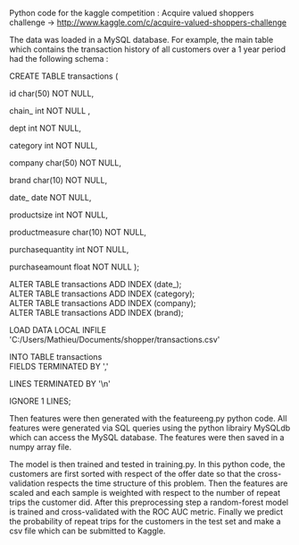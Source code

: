 Python code for the kaggle competition : Acquire valued shoppers challenge -> http://www.kaggle.com/c/acquire-valued-shoppers-challenge

The data was loaded in a MySQL database.  For example, the main table which contains the transaction history of all customers over a 1 year period had the following schema :

CREATE TABLE transactions
(

id char(50)  NOT NULL,
  
chain_ int  NOT NULL ,
 
dept int NOT NULL,
   
category int NOT NULL,
  
company char(50) NOT NULL,
   
brand char(10) NOT NULL,
   
date_ date NOT NULL,
   
productsize int NOT NULL,  
 
productmeasure char(10) NOT NULL,  
 
purchasequantity int NOT NULL,
   
purchaseamount float NOT NULL
);

  

ALTER TABLE transactions ADD INDEX (date_);  
ALTER TABLE transactions ADD INDEX (category);  
ALTER TABLE transactions ADD INDEX (company);  
ALTER TABLE transactions ADD INDEX (brand);  

LOAD DATA LOCAL INFILE 'C:/Users/Mathieu/Documents/shopper/transactions.csv'   

INTO TABLE transactions      
FIELDS TERMINATED BY ','   

LINES TERMINATED BY '\n'   

IGNORE 1 LINES;  

Then features were then generated with the featureeng.py python code.  All features were generated via SQL queries using the python librairy MySQLdb which can access the MySQL database.  The features were then saved in a numpy array file.

The model is then trained and tested in training.py.  In this python code, the customers are first sorted with respect of the offer date so that the cross-validation respects the time structure of this problem.  Then the features are scaled and each sample is weighted with respect to the number of repeat trips the customer did.  After this preprocessing step a random-forest model is trained and cross-validated with the ROC AUC metric.  Finally we predict the probability of repeat trips for the customers in the test set and make a csv file which can be submitted to Kaggle.  